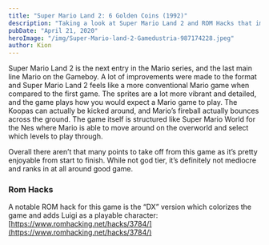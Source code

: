 ```yaml
---
title: "Super Mario Land 2: 6 Golden Coins (1992)"
description: "Taking a look at Super Mario Land 2 and ROM Hacks that improve the experience"
pubDate: "April 21, 2020"
heroImage: "/img/Super-Mario-land-2-Gamedustria-987174228.jpeg"
author: Kion
---
```


Super Mario Land 2 is the next entry in the Mario series, and the last main line Mario on the Gameboy. A lot of improvements were made to the format and Super Mario Land 2 feels like a more conventional Mario game when compared to the first game. The sprites are a lot more vibrant and detailed, and the game plays how you would expect a Mario game to play. The Koopas can actually be kicked around, and Mario’s fireball actually bounces across the ground. The game itself is structured like Super Mario World for the Nes where Mario is able to move around on the overworld and select which levels to play through.

Overall there aren’t that many points to take off from this game as it’s pretty enjoyable from start to finish. While not god tier, it’s definitely not mediocre and ranks in at all around good game.

### Rom Hacks

A notable ROM hack for this game is the “DX” version which colorizes the game and adds Luigi as a playable character: [https://www.romhacking.net/hacks/3784/](https://www.romhacking.net/hacks/3784/)
